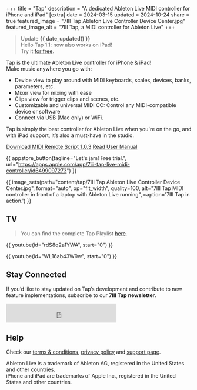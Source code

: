 +++
title = "Tap"
description = "A dedicated Ableton Live MIDI controller for iPhone and iPad"
[extra]
date = 2024-03-15
updated = 2024-10-24
share = true
featured_image = "7III Tap Ableton Live Controller Device Center.jpg"
featured_image_alt = "7III Tap, a MIDI controller for Ableton Live"
+++
>Update **{{ date_updated() }}**  
>Hello Tap 1.1: now also works on iPad!  
>Try it [for free](https://apps.apple.com/app/7iii-tap-live-midi-controller/id6499097273).

Tap is the ultimate Ableton Live controller for iPhone & iPad!  
Make music anywhere you go with:

- Device view to play around with MIDI keyboards, scales, devices, banks, parameters, etc.
- Mixer view for mixing with ease
- Clips view for trigger clips and scenes, etc.
- Customizable and universal MIDI CC: Control any MIDI-compatible device or software
- Connect via USB (Mac only) or WiFi.

Tap is simply the best controller for Ableton Live when you're on the go, and with iPad support, it’s also a must-have in the studio.

<!-- <div class="button"> -->
<a href="https://project7iii.com/tap/Tap.zip" class="btn" id="yellowButton" download>Download MIDI Remote Script 1.0.3</a> <a href="/tap/manual" class="btn" id="yellowButton">Read User Manual</a>
<!-- </div> -->

{{ appstore_button(tagline="Let's jam! Free trial.", url="https://apps.apple.com/app/7iii-tap-live-midi-controller/id6499097273") }}

{{ image_sets(path="content/tap/7III Tap Ableton Live Controller Device Center.jpg", format="auto", op="fit_width", quality=100, alt="7III Tap MIDI controller in front of a laptop with Ableton Live running", caption='7III Tap in action.') }}

## TV
>You can find the complete Tap Playlist [here](https://youtube.com/playlist?list=PLcN8qnz0I9JhlHCpBz7QITk3D2pSIf0Qo&si=44xqGsoMvxHOu0Pp).

{{ youtube(id="rdS8q2a1YWA", start="0") }}

{{ youtube(id="WL16ab43W9w", start="0") }}

## Stay Connected
If you’d like to stay updated on Tap’s development and contribute to new feature implementations, subscribe to our **7III Tap newsletter**.
<iframe src="https://embeds.beehiiv.com/ca2f2e50-b638-498a-a4b4-8e1b29f0cc5e?slim=true" data-test-id="beehiiv-embed" height="52" frameborder="0" scrolling="no" style="margin: 0; border-radius: 0px !important; background-color: transparent;"></iframe>

## Help
Check our [terms & conditions](/tap/terms-and-conditions), [privacy policy](/tap/privacy-policy) and [support page](/tap/support).

<div class="footnote-definition"><p>Ableton Live is a trademark of Ableton AG, registered in the United States and other countries.
<br>iPhone and iPad are trademarks of Apple Inc., registered in the United States and other countries.</p></div>